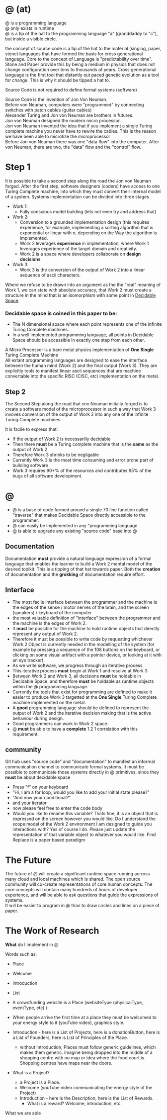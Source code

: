 # @ (at)

@ is a programming language  
@ only exists in runtime  
@ is a tip of the hat to the programming language "a" (granddaddy to "c"), but inside a visible circle.  
  
the concept of source code is a tip of the hat to the material (singing, paper, stone) languages that have formed the basis for cross generational language. Core to the concept of Language is "predictability over time". Stone and Paper provide this by being a medium in physics that does not change configuration over tens to thousands of years. Cross generational language is the first tool that distantly out paced genetic evolution as a tool for change. This is why it should be tipped a hat to.  
  
Source Code is not required to define formal systems (software)  
  
Source Code is the invention of Jon Von Neuman.  
Before von Neuman, computers were "programmed" by connecting switches with patch cables (guitar cables)  
Alexander Turing and Jon von Neuman are brothers in futures.  
Jon von Neuman designed the modern micro processor.  
Jon von Neuman invented the idea that if you implement a single Turing complete machine you never have to rewire the cables. This is the reason we have been able to microtize the microprocessor  
Before Jon von Neuman there was one "data flow" into the computer. After von Neuman, there are two, the "data" flow and the "control" flow.  

# Step 1

It is possible to take a second step along the road the Jon von Neuman forged.
After the first step, software designers (coders) have access to one Turing Complete machine, into which they must convert their internal model of a system.
Systems implementation can be divided into three stages
* Work 1:
  * Fully conscious model building (lets not even try and address that)
* Work 2:
  * Conversion to a grounded implementation design (this requires experience, for example, implementing a sorting algorithm that is exponential or linear with n, depending on the Way the algorithm is implemented. 
  * Work 2 leverages **experience** in implementation, where Work 1 leverages experience of the target domain and creativity.
  * Work 2 is a space where developers collaborate on **design decisions**
 * Work 3
   * Work 3 is the conversion of the output of Work 2 into a linear sequence of ascii characters.
 
Where we refuse to be drawn into an argument as the the "real" meaning of Work 1, we can state with absolute accuracy, that Work 2 must create a structure in the mind that is an isomorphism with some point in [Decidable Space](someURLInTheWiki).

### Decidable space is coined in this paper to be:
* The N dimensional space where each point represents one of the infinite Turing Complete machines.
* In a well implemented programming language, all points in Decidable Space should be accessible in exactly one step from each other.

A Micro Processor is a bare metal physics implementation of **One Single** Turing Complete Machine  
All extant programming languages are designed to ease the interface between the human mind (Work 2) and the final output (Work 3). They are explicitly tools to manifest linear ascii sequences that are machine convertable into the specific RISC (CISC, etc) implementation on the metal.

## Step 2
The Second Step along the road that von Neuman initially forged is to create a software model of the microprocessor in such a way that Work 3 invoves conversion of the output of Work 2 into any one of the infinite Turing Complete machines.

It is facile to express that:
* If the output of Work 2 is necessarilly decidable
* Then there **must** be a Turing complete machine that is the **same** as the output of Work 2
* Therefore Work 3 shrinks to be negligable
* Currently Work 3 is the most time consuming and error prone part of building software
* Work 3 requires 90+% of the resources and contributes 95% of the bugs of all software development.

# @
* @ is a base of code formed around a single 70 line function called "traverse" that makes Decidable Space directly accessible to the programmer.  
* @ can easily be implemented in any "programming language
* @ is able to upgrade any existing "source code" base into @

## Documentation
Documentation **must** provide a natural language expression of a formal language that enables the learner to build a Work 2 mental model of the desired toolkit. This is a tipping of that hat towards paper. Both the **creation** of documentation and the **grokking** of documentation require effort.

## Interface
* The most facile interface between the programmer and the machine is the edges of the sense / motor nerves of the brain, and the screen (speakers) / keyboard of the computer
* the most valuable definition of "interface" between the programmer and the machine is the edges of Work 2.
* It **must** be possible for the machine to hold runtime objects that directly represent any output of Work 2.
* Therefore it must be possible to write code by requesting whichever Work 2 Object is currently needed in the modelling of the system (for example by pressing a sequence of the 108 buttons on the keyboard, or clicking on some visual artifact with a pointer device, or looking at it with an eye tracker).
* As we write software, we progress through an iterative process
* This iterative process **must** begin at Work 1 and resolve at Work 3
* Between Work 2 and Work 3, all decisions **must** be holdable in Decidable Space, and therefore **must** be holdable as runtime objects within the @ programming language.
* Currently the tools that exist for programming are defined to make it easier to produce Work 3 targetted at the **One Single** Turing Complete machine implemented on the metal.
* A **good** programming language should be defined to represent the output of Work 2 and the iterative decision making that is the active behaviour during design.
* Good programmers can work in Work 2 space.
* @ **must** be able to have a **complete** 1 2 1 correlation with this requirement.

## community
Git hub uses "source code" and "documentation" to manifest an informal communication channel to communicate formal systems. 
It must be possible to communicate those systems directly in @ primitives, since they **must** be about decidable space
*  Press "f" on your keyboard
  * "Hi, I am a for loop, would you like to add your initial state please?"
  * "And now your conditional?"
  * and your iterator
  * now please feel free to enter the code body
* Would you like to rename this variable? Thats fine, it is an object that is expressed on the screen however you would like. Do I understand the scope model of the Work 2 environment I am designed to guide you interactions with? Yes of course I do. Please just update the representation of that variable object to whatever you would like. Find Replace is a paper based paradigm

# The Future
The future of @ will create a significant runtime space running acrross many cloud and local machines which is shared. The open source community will co-create representations of core human concepts. The core concepts will contain many hundreds of hours of developer experience, and will be able to ask questions that guide the expressions of systems.  
It will be easier to program in @ than to draw circles and lines on a piece of paper.  

# The Work of Research
**What** do I implement in @  
  
Words such as:
* Place
* Welcome
* Introduction
* List

* A crowdfunding website is a Place (websiteType (physicalType, eventType, etc) )  
* When people arrive the first time at a place they must be welcomed to your energy style to it (youTube video), graphics style.  
* Introduction - here is a List of Projects, here is a donationButton, here is a List of Founders, here is List of Principles of the Place. 
  * without Introduction, Places must follow generic guidelines, which makes them generic. Imagine being dropped into the middle of a shopping centre with no map or idea where the food court is. Shopping centres have maps near the doors.
* What is a Project?
  * a Project is a Place.
  * Welcome (youTube video communicating the energy style of the Project)
  * Introduction - here is the Description, here is the List of Rewards.
    * What is a reward? Welcome, introduction, etc.
 
 What we are able





